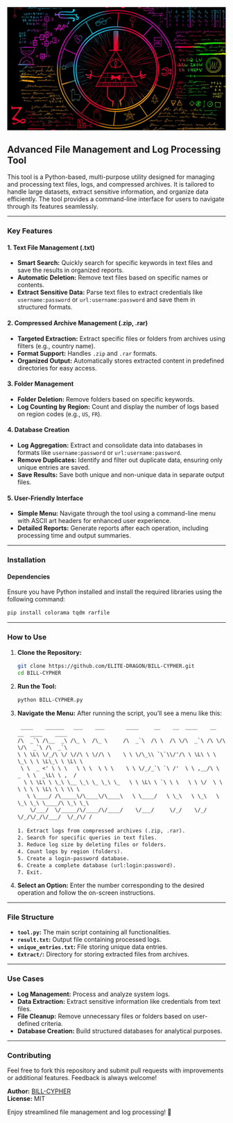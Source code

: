 

<img src='./a.jpg'>

## **Advanced File Management and Log Processing Tool**

This tool is a Python-based, multi-purpose utility designed for managing and processing text files, logs, and compressed archives. It is tailored to handle large datasets, extract sensitive information, and organize data efficiently. The tool provides a command-line interface for users to navigate through its features seamlessly.

---

### **Key Features**

#### **1. Text File Management (.txt)**
- **Smart Search:** Quickly search for specific keywords in text files and save the results in organized reports.
- **Automatic Deletion:** Remove text files based on specific names or contents.
- **Extract Sensitive Data:** Parse text files to extract credentials like `username:password` or `url:username:password` and save them in structured formats.

#### **2. Compressed Archive Management (.zip, .rar)**
- **Targeted Extraction:** Extract specific files or folders from archives using filters (e.g., country name).
- **Format Support:** Handles `.zip` and `.rar` formats.
- **Organized Output:** Automatically stores extracted content in predefined directories for easy access.

#### **3. Folder Management**
- **Folder Deletion:** Remove folders based on specific keywords.
- **Log Counting by Region:** Count and display the number of logs based on region codes (e.g., `US`, `FR`).

#### **4. Database Creation**
- **Log Aggregation:** Extract and consolidate data into databases in formats like `username:password` or `url:username:password`.
- **Remove Duplicates:** Identify and filter out duplicate data, ensuring only unique entries are saved.
- **Save Results:** Save both unique and non-unique data in separate output files.

#### **5. User-Friendly Interface**
- **Simple Menu:** Navigate through the tool using a command-line menu with ASCII art headers for enhanced user experience.
- **Detailed Reports:** Generate reports after each operation, including processing time and output summaries.

---

### **Installation**

#### **Dependencies**
Ensure you have Python installed and install the required libraries using the following command:
```bash
pip install colorama tqdm rarfile
```

---

### **How to Use**

1. **Clone the Repository:**
   ```bash
   git clone https://github.com/ELITE-DRAGON/BILL-CYPHER.git
   cd BILL-CYPHER
   ```

2. **Run the Tool:**
   ```bash
   python BILL-CYPHER.py
   ```

3. **Navigate the Menu:**
   After running the script, you’ll see a menu like this:

   ```
    ____    ______   ___    ___       ____     __    __  ____    __  __  ____    ____       
   /\  _`\ /\__  _\ /\_ \  /\_ \     /\  _`\  /\ \  /\ \/\  _`\ /\ \/\ \/\  _`\ /\  _`\     
   \ \ \L\ \/_/\ \/ \//\ \ \//\ \    \ \ \/\_\\ `\`\\/'/\ \ \L\ \ \ \_\ \ \ \L\_\ \ \L\ \   
    \ \  _ <' \ \ \   \ \ \  \ \ \    \ \ \/_/_`\ `\ /'  \ \ ,__/\ \  _  \ \  _\L\ \ ,  /   
     \ \ \L\ \ \_\ \__ \_\ \_ \_\ \_   \ \ \L\ \ `\ \ \   \ \ \/  \ \ \ \ \ \ \L\ \ \ \\ \  
      \ \____/ /\_____\/\____\/\____\   \ \____/   \ \_\   \ \_\   \ \_\ \_\ \____/\ \_\ \_\
       \/___/  \/_____/\/____/\/____/    \/___/     \/_/    \/_/    \/_/\/_/\/___/  \/_/\/ /

   1. Extract logs from compressed archives (.zip, .rar).
   2. Search for specific queries in text files.
   3. Reduce log size by deleting files or folders.
   4. Count logs by region (folders).
   5. Create a login-password database.
   6. Create a complete database (url:login:password).
   7. Exit.
   ```

4. **Select an Option:**
   Enter the number corresponding to the desired operation and follow the on-screen instructions.

---

### **File Structure**
- **`tool.py`:** The main script containing all functionalities.
- **`result.txt`:** Output file containing processed logs.
- **`unique_entries.txt`:** File storing unique data entries.
- **`Extract/`:** Directory for storing extracted files from archives.

---

### **Use Cases**
- **Log Management:** Process and analyze system logs.
- **Data Extraction:** Extract sensitive information like credentials from text files.
- **File Cleanup:** Remove unnecessary files or folders based on user-defined criteria.
- **Database Creation:** Build structured databases for analytical purposes.

---

### **Contributing**
Feel free to fork this repository and submit pull requests with improvements or additional features. Feedback is always welcome!

**Author:** [BILL-CYPHER](https://github.com/ELITE-DRAGON)  
**License:** MIT  

Enjoy streamlined file management and log processing! 🚀
